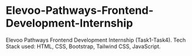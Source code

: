 # Elevoo-Pathways-Frontend-Development-Internship
Elevoo Pathways Frontend Development Internship (Task1-Task4).
Tech Stack used: HTML, CSS, Bootstrap, Tailwind CSS, JavaScript.
